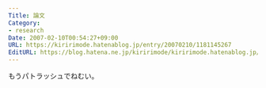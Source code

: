 ```yaml
---
Title: 論文
Category:
- research
Date: 2007-02-10T00:54:27+09:00
URL: https://kiririmode.hatenablog.jp/entry/20070210/1181145267
EditURL: https://blog.hatena.ne.jp/kiririmode/kiririmode.hatenablog.jp/atom/entry/8454420450078217616
---
```


もうパトラッシュでねむい。
